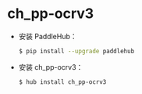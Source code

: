 # ch_pp-ocrv3
* 安装 PaddleHub：

    ```bash
    $ pip install --upgrade paddlehub
    ```

* 安装 ch_pp-ocrv3：

    ```bash
    $ hub install ch_pp-ocrv3
    ```
